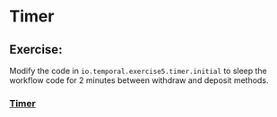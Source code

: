 # Timer

## Exercise: 

Modify the code in `io.temporal.exercise5.timer.initial` to sleep the workflow code for 2 minutes between withdraw and deposit methods.

### [Timer](https://docs.temporal.io/application-development/features?lang=java#timers)

